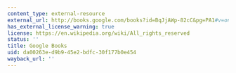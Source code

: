```yaml
---
content_type: external-resource
external_url: http://books.google.com/books?id=BqJjAWp-82cC&pg=PA1#v=onepage
has_external_license_warning: true
license: https://en.wikipedia.org/wiki/All_rights_reserved
status: ''
title: Google Books
uid: da00263e-d9b9-45e2-bdfc-30f177b0e454
wayback_url: ''
---
```

